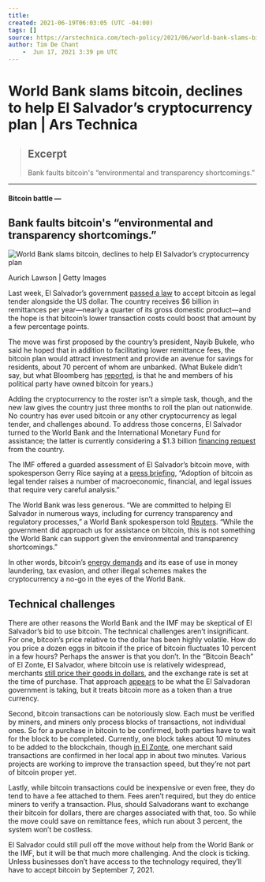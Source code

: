 ```yaml
---
title:
created: 2021-06-19T06:03:05 (UTC -04:00)
tags: []
source: https://arstechnica.com/tech-policy/2021/06/world-bank-slams-bitcoin-declines-to-help-el-salvadors-cryptocurrency-plan/
author: Tim De Chant
    -  Jun 17, 2021 3:39 pm UTC
---
```


# World Bank slams bitcoin, declines to help El Salvador’s cryptocurrency plan | Ars Technica

> ## Excerpt
> Bank faults bitcoin's “environmental and transparency shortcomings.”

---
#### Bitcoin battle —

## Bank faults bitcoin's “environmental and transparency shortcomings.”

![World Bank slams bitcoin, declines to help El Salvador’s cryptocurrency plan](https://cdn.arstechnica.net/wp-content/uploads/2021/05/bitcoin-meltdown-800x450.jpg)

Aurich Lawson | Getty Images

Last week, El Salvador’s government [passed a law](https://arstechnica.com/tech-policy/2021/06/bitcoin-now-legal-tender-in-el-salvador-first-nation-to-adopt-cryptocurrency/) to accept bitcoin as legal tender alongside the US dollar. The country receives $6 billion in remittances per year—nearly a quarter of its gross domestic product—and the hope is that bitcoin’s lower transaction costs could boost that amount by a few percentage points.

The move was first proposed by the country’s president, Nayib Bukele, who said he hoped that in addition to facilitating lower remittance fees, the bitcoin plan would attract investment and provide an avenue for savings for residents, about 70 percent of whom are unbanked. (What Bukele didn’t say, but what Bloomberg has [reported](https://www.bloomberg.com/news/features/2021-06-17/world-s-biggest-bitcoin-experiment-is-a-surf-town-in-el-salvador), is that he and members of his political party have owned bitcoin for years.)

Adding the cryptocurrency to the roster isn’t a simple task, though, and the new law gives the country just three months to roll the plan out nationwide. No country has ever used bitcoin or any other cryptocurrency as legal tender, and challenges abound. To address those concerns, El Salvador turned to the World Bank and the International Monetary Fund for assistance; the latter is currently considering a $1.3 billion [financing request](https://www.reuters.com/article/us-el-salvador-economy-exclusive/exclusive-el-salvador-seeks-imf-funding-sees-golden-opportunity-for-economy-says-finance-minister-idUSKBN2AW1GV) from the country.

The IMF offered a guarded assessment of El Salvador’s bitcoin move, with spokesperson Gerry Rice saying at a [press briefing](https://www.reuters.com/business/finance/imf-sees-legal-economic-issues-with-el-salvador-bitcoin-move-2021-06-10/), “Adoption of bitcoin as legal tender raises a number of macroeconomic, financial, and legal issues that require very careful analysis.” 

The World Bank was less generous. “We are committed to helping El Salvador in numerous ways, including for currency transparency and regulatory processes,” a World Bank spokesperson told [Reuters](https://www.reuters.com/business/el-salvador-keep-dollar-legal-tender-seeks-world-bank-help-with-bitcoin-2021-06-16/). “While the government did approach us for assistance on bitcoin, this is not something the World Bank can support given the environmental and transparency shortcomings.”

In other words, bitcoin’s [energy demands](https://arstechnica.com/tech-policy/2021/05/private-equity-firm-revives-zombie-fossil-fuel-power-plant-to-mine-bitcoin/) and its ease of use in money laundering, tax evasion, and other illegal schemes makes the cryptocurrency a no-go in the eyes of the World Bank.

## Technical challenges 

There are other reasons the World Bank and the IMF may be skeptical of El Salvador’s bid to use bitcoin. The technical challenges aren’t insignificant. For one, bitcoin’s price relative to the dollar has been highly volatile. How do you price a dozen eggs in bitcoin if the price of bitcoin fluctuates 10 percent in a few hours? Perhaps the answer is that you don’t. In the “Bitcoin Beach” of El Zonte, El Salvador, where bitcoin use is relatively widespread, merchants [still price their goods in dollars](https://www.bloomberg.com/news/features/2021-06-17/world-s-biggest-bitcoin-experiment-is-a-surf-town-in-el-salvador), and the exchange rate is set at the time of purchase. That approach [appears](https://www.washingtonpost.com/world/2021/06/12/el-salvador-bitcoin-volcano-faq/) to be what the El Salvadoran government is taking, but it treats bitcoin more as a token than a true currency. 

Second, bitcoin transactions can be notoriously slow. Each must be verified by miners, and miners only process blocks of transactions, not individual ones. So for a purchase in bitcoin to be confirmed, both parties have to wait for the block to be completed. Currently, one block takes about 10 minutes to be added to the blockchain, though [in El Zonte](https://www.usatoday.com/story/tech/2021/06/11/bitcoin-beach-el-salvador-glimpse-cryptocurrency-economy/7651287002/), one merchant said transactions are confirmed in her local app in about two minutes. Various projects are working to improve the transaction speed, but they’re not part of bitcoin proper yet.

Lastly, while bitcoin transactions could be inexpensive or even free, they do tend to have a fee attached to them. Fees aren’t required, but they do entice miners to verify a transaction. Plus, should Salvadorans want to exchange their bitcoin for dollars, there are charges associated with that, too. So while the move could save on remittance fees, which run about 3 percent, the system won’t be costless.

El Salvador could still pull off the move without help from the World Bank or the IMF, but it will be that much more challenging. And the clock is ticking. Unless businesses don’t have access to the technology required, they’ll have to accept bitcoin by September 7, 2021.

